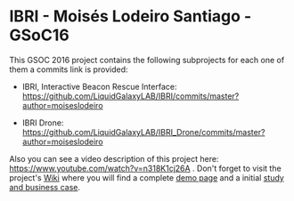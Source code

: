 # IBRI - Moisés Lodeiro Santiago - GSoC16

This GSOC 2016 project contains the following subprojects for each one of them a commits link is provided:

* IBRI, Interactive Beacon Rescue Interface:
  https://github.com/LiquidGalaxyLAB/IBRI/commits/master?author=moiseslodeiro

* IBRI Drone:
  https://github.com/LiquidGalaxyLAB/IBRI_Drone/commits/master?author=moiseslodeiro

Also you can see a video description of this project here: https://www.youtube.com/watch?v=n318K1cj26A . Don't forget to visit the project's [Wiki](https://github.com/LiquidGalaxyLAB/IBRI/wiki) where you will find a complete [demo page](https://github.com/LiquidGalaxyLAB/IBRI/wiki/Complete-Demo-Steps) and a initial [study and business case](https://github.com/LiquidGalaxyLAB/IBRI/wiki/IBRI-Business-Case-and-study). 
